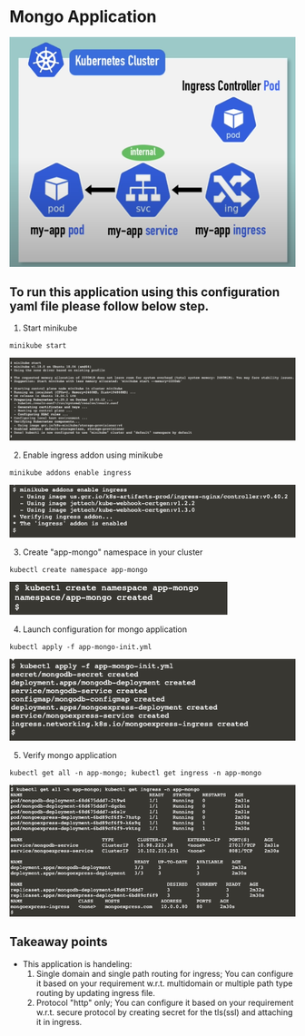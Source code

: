 # Mongo Application

![Architecture-Flow](./images/architecture-flow.png "Architecture-Flow")

## To run this application using this configuration yaml file please follow below step.

1. Start minikube
```
minikube start
```
![Start minikube](./images/step-1-minikube-start.png "Start minikube")

2. Enable ingress addon using minikube
```
minikube addons enable ingress
```
![Enable ingress addon using minikube](./images/step-2-minikube-addons-ingress.png "Enable ingress addon using minikube")

3. Create "app-mongo" namespace in your cluster
```
kubectl create namespace app-mongo
```
![Create app-mongo namespace in your cluster](./images/step-3-namespace-app-mongo.png "Create app-mongo namespace in your cluster")

4. Launch configuration for mongo application
```
kubectl apply -f app-mongo-init.yml
```
![Launch configuration for mongo application](./images/step-4-launch-mongoexpress.png "Launch configuration for mongo application")

5. Verify mongo application
```
kubectl get all -n app-mongo; kubectl get ingress -n app-mongo
```
![Verify mongo application](./images/step-5-verify-mongoexpress.png "Verify mongo application")


## Takeaway points
* This application is handeling:
  1. Single domain and single path routing for ingress; You can configure it based on your requirement w.r.t. multidomain or multiple path type routing by updating ingress file.
  2. Protocol "http" only; You can configure it based on your requirement w.r.t. secure protocol by creating secret for the tls(ssl) and attaching it in ingress.
